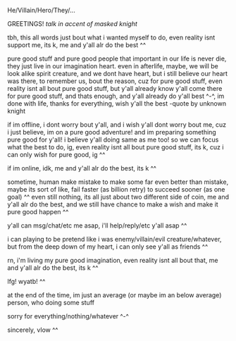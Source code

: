 He/Villain/Hero/They/... 

GREETINGS! *talk in accent of masked knight* 

tbh, this all words just bout what i wanted myself to do, even reality isnt support me, its k, me and y'all alr do the best ^^

pure good stuff and pure good people that important in our life is never die, they just live in our imagination heart. even in afterlife, maybe, we will be look alike spirit creature, and we dont have heart, but i still believe our heart was there, to remember us, bout the reason, cuz for pure good stuff, even reality isnt all bout pure good stuff, but y'all already know y'all come there for pure good stuff, and thats enough, and y'all already do y'all best ^-^, im done with life, thanks for everything, wish y'all the best -quote by unknown knight

if im offline, i dont worry bout y'all, and i wish y'all dont worry bout me, cuz i just believe, im on a pure good adventure! and im preparing something pure good for y'all! i believe y'all doing same as me too! so we can focus
what the best to do, ig, even reality isnt all bout pure good stuff, its k, cuz i can only wish for pure good, ig ^^

if im online, idk, me and y'all alr do the best, its k ^^

sometime, human make mistake to make some far even better than mistake, maybe its sort of like, fail faster (as billion retry) to succeed sooner (as one goal) ^^ 
even still nothing, its all just about two different side of coin, me and y'all alr do the best, and we still have chance to make a wish and make it pure good happen ^^

y'all can msg/chat/etc me asap, i'll help/reply/etc y'all asap ^^

i can playing to be pretend like i was enemy/villain/evil creature/whatever, but from the deep down of my heart, i can only see y'all as friends ^^

rn, i'm living my pure good imagination, even reality isnt all bout that, me and y'all alr do the best, its k ^^

lfg! wyatb! ^^

at the end of the time, im just an average (or maybe im an below average) person, who doing some stuff

sorry for everything/nothing/whatever ^-^

sincerely, vlow ^^





